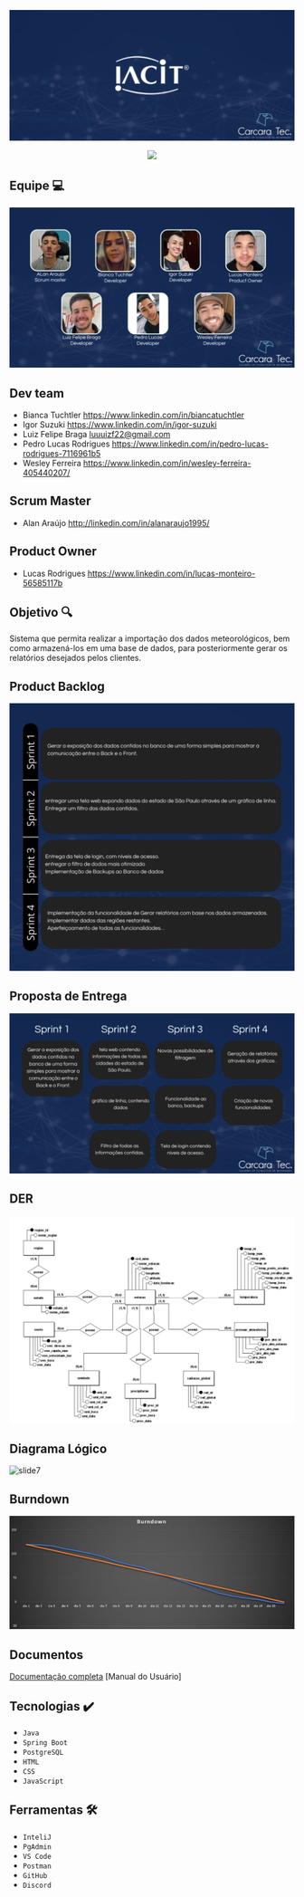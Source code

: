 ![slide1](https://github.com/CarcaraTec/IACIT/blob/d0dfc7916dbcba8dd33ff813b087f2167b0b7db8/Apresentacao/API%20IACIT.png)

<p align="center">
<img src="http://img.shields.io/static/v1?label=STATUS&message=EM%20DESENVOLVIMENTO&color=GREEN&style=for-the-badge"/>
</p>

## Equipe  💻
![slide8](https://github.com/CarcaraTec/IACIT/blob/0fd88f9531d908bbac4b1f549a502565b73f96f3/Apresentacao/Equipe.png)

## Dev team
- Bianca Tuchtler 
https://www.linkedin.com/in/biancatuchtler
- Igor Suzuki
https://www.linkedin.com/in/igor-suzuki
- Luiz Felipe Braga
luuuizf22@gmail.com
- Pedro Lucas Rodrigues
https://www.linkedin.com/in/pedro-lucas-rodrigues-7116961b5
- Wesley Ferreira 
https://www.linkedin.com/in/wesley-ferreira-405440207/

## Scrum Master
- Alan Araújo
http://linkedin.com/in/alanaraujo1995/

## Product Owner
- Lucas Rodrigues
https://www.linkedin.com/in/lucas-monteiro-56585117b

## Objetivo 🔍
Sistema que permita realizar a importação dos dados meteorológicos, bem como armazená-los em uma base de dados, para posteriormente gerar os relatórios desejados pelos clientes.

## Product Backlog
![slide3](https://github.com/CarcaraTec/IACIT/blob/e82eb5fce56de059987770dc1afefbc74d0f1086/Apresentacao/Product%20Backlog.png)

## Proposta de Entrega
![slide4](https://github.com/CarcaraTec/IACIT/blob/201696efa15756ee842359caa6c0451926ceab5d/Apresentacao/Cards.png)


## DER
![slide6](https://github.com/CarcaraTec/IACIT/blob/32716bda88ca3134b6c54f3f00f83557940063d3/DataBase/modelagem_img1.jpeg)
## Diagrama Lógico
![slide7](https://github.com/CarcaraTec/IACIT/blob/03f3c9bccdaa657cee9125b744f7bcb3620601f7/DataBase/L%C3%B3gico_img.png)
## Burndown
![slide8](https://github.com/CarcaraTec/IACIT/blob/376b323bc0c5e8cdd07dbe9ee06a863cf4b3f7a0/Apresentacao/burndown%20sprint2.jpeg)
## Documentos
[Documentação completa](https://github.com/CarcaraTec/IACIT/blob/f2395ae386d9142a8d43cd239214f647af38fc83/Documentos/Documenta%C3%A7%C3%A3o%20API.pdf)
[Manual do Usuário]


## Tecnologias ✔️

- `Java`
- `Spring Boot`
- `PostgreSQL`
- `HTML`
- `CSS`
- `JavaScript`

## Ferramentas  🛠️

- `InteliJ`
- `PgAdmin`
- `VS Code`
- `Postman`
- `GitHub`
- `Discord`



  
